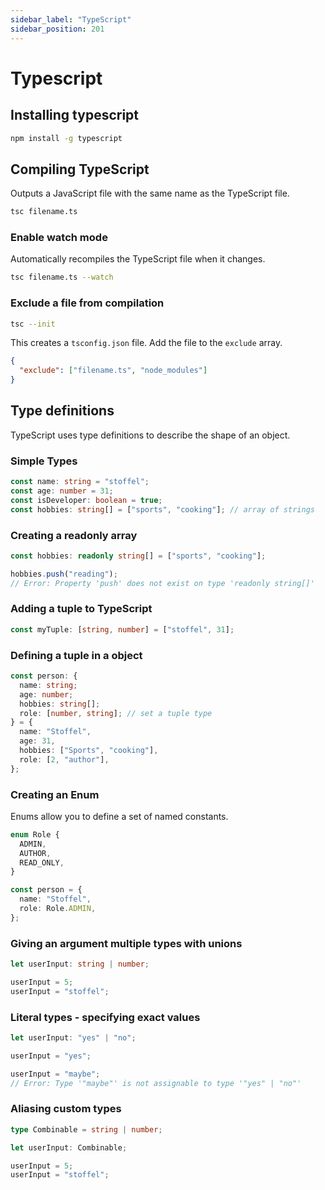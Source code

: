 ```yaml
---
sidebar_label: "TypeScript"
sidebar_position: 201
---
```


# Typescript

## Installing typescript

```bash
npm install -g typescript
```

## Compiling TypeScript

Outputs a JavaScript file with the same name as the TypeScript file.

```bash
tsc filename.ts
```

### Enable watch mode

Automatically recompiles the TypeScript file when it changes.

```bash
tsc filename.ts --watch
```

### Exclude a file from compilation

```bash
tsc --init
```

This creates a `tsconfig.json` file. Add the file to the `exclude` array.

```json
{
  "exclude": ["filename.ts", "node_modules"]
}
```

## Type definitions

TypeScript uses type definitions to describe the shape of an object.

### Simple Types

```typescript
const name: string = "stoffel";
const age: number = 31;
const isDeveloper: boolean = true;
const hobbies: string[] = ["sports", "cooking"]; // array of strings
```

### Creating a readonly array

```typescript
const hobbies: readonly string[] = ["sports", "cooking"];

hobbies.push("reading");
// Error: Property 'push' does not exist on type 'readonly string[]'
```

### Adding a tuple to TypeScript

```typescript
const myTuple: [string, number] = ["stoffel", 31];
```

### Defining a tuple in a object

```typescript
const person: {
  name: string;
  age: number;
  hobbies: string[];
  role: [number, string]; // set a tuple type
} = {
  name: "Stoffel",
  age: 31,
  hobbies: ["Sports", "cooking"],
  role: [2, "author"],
};
```

### Creating an Enum

Enums allow you to define a set of named constants.

```typescript
enum Role {
  ADMIN,
  AUTHOR,
  READ_ONLY,
}

const person = {
  name: "Stoffel",
  role: Role.ADMIN,
};
```

### Giving an argument multiple types with unions

```typescript   
let userInput: string | number;

userInput = 5;
userInput = "stoffel";
```

### Literal types - specifying exact values

```typescript
let userInput: "yes" | "no";

userInput = "yes";

userInput = "maybe";
// Error: Type '"maybe"' is not assignable to type '"yes" | "no"'
```

### Aliasing custom types

```typescript
type Combinable = string | number;

let userInput: Combinable;

userInput = 5;
userInput = "stoffel";
```